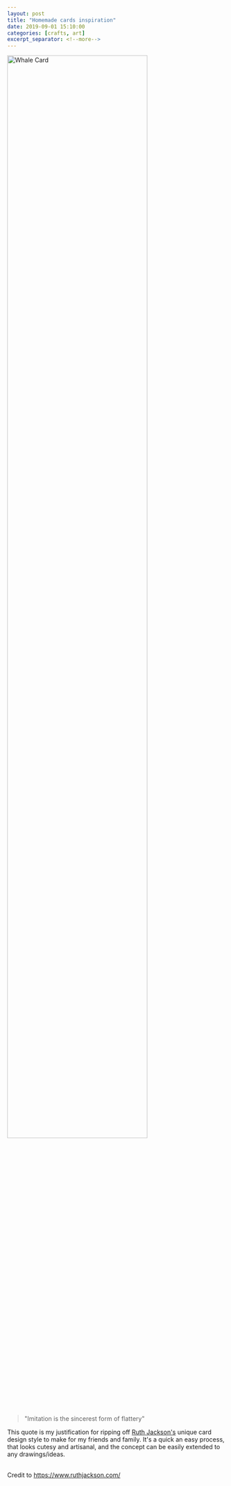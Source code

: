 ```yaml
---
layout: post
title: "Homemade cards inspiration"
date: 2019-09-01 15:10:00
categories: [crafts, art]
excerpt_separator: <!--more-->
---
```


<div class="row">
    <div class="column-30">
        <img src="https://s3-eu-west-1.amazonaws.com/willjejones.com/images/cards/whale.png" style="width: 80%" alt="Whale Card">
    </div>
    <div class="column-70">
        <blockquote>"Imitation is the  sincerest form of flattery"</blockquote>
        This quote is my justification for ripping off <a href="https://www.ruthjackson.com/">Ruth Jackson's</a> unique card design style to make for my friends and family. It's a quick an easy process, that looks cutesy and artisanal, and the concept can be easily extended to any drawings/ideas.
    </div>
</div>

<!--more-->
<br>

Credit to <a href="https://www.ruthjackson.com/">https://www.ruthjackson.com/</a>
